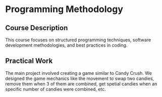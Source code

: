 # Programming Methodology

## Course Description

This course focuses on structured programming techniques, software development methodologies, and best practices in coding.

## Practical Work

The main project involved creating a game similar to Candy Crush. We designed the game mechanics like the  movement to swap two candies, remove them when 3 of them are combined, get spetial candies when an specific number of candies were combined, etc.
